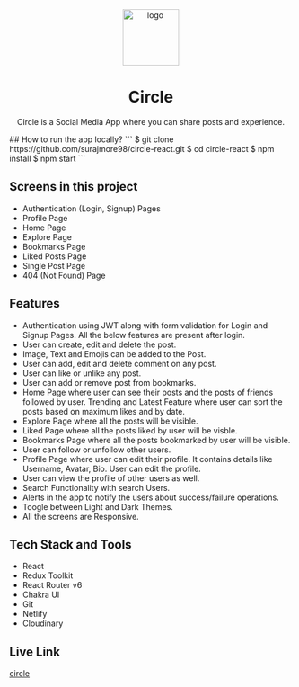 <div align="center">
    <img src="/favicon.icon" height="100" width="100" alt="logo"/>
    <h1>Circle</h1>
    <p>Circle is a Social Media App where you can share posts and experience.</p>
</div>
## How to run the app locally?
```
$ git clone https://github.com/surajmore98/circle-react.git
$ cd circle-react
$ npm install
$ npm start
```

## Screens in this project
- Authentication (Login, Signup) Pages
- Profile Page
- Home Page
- Explore Page
- Bookmarks Page
- Liked Posts Page
- Single Post Page
- 404 (Not Found) Page

## Features
- Authentication using JWT along with form validation for Login and Signup Pages. All the below features are present after login.
- User can create, edit and delete the post.
- Image, Text and Emojis can be added to the Post.
- User can add, edit and delete comment on any post.
- User can like or unlike any post.
- User can add or remove post from bookmarks.
- Home Page where user can see their posts and the posts of friends followed by user. Trending and Latest Feature where user can sort the posts based on maximum likes and by date.
- Explore Page where all the posts will be visible. 
- Liked Page where all the posts liked by user will be visble.
- Bookmarks Page where all the posts bookmarked by user will be visible.
- User can follow or unfollow other users.
- Profile Page where user can edit their profile. It contains details like        Username, Avatar, Bio. User can edit the profile.
- User can view the profile of other users as well.
- Search Functionality with search Users.
- Alerts in the app to notify the users about success/failure operations.
- Toogle between Light and Dark Themes.
- All the screens are Responsive.

## Tech Stack and Tools
- React
- Redux Toolkit
- React Router v6
- Chakra UI
- Git
- Netlify
- Cloudinary

## Live Link
[circle](https://charcoalcircle.netlify.app)